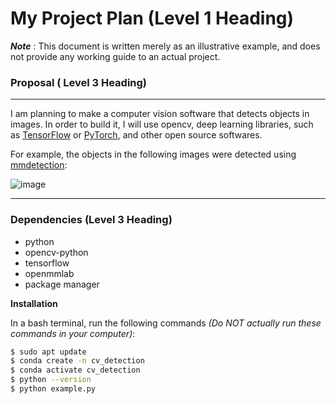  # My Project Plan (Level 1 Heading)
***Note*** : This document is written merely as an illustrative example, and does not provide
any working guide to an actual project.

 ### Proposal ( Level 3 Heading)
---
I am planning to make a computer vision software that detects objects in images.
In order to build it, I will use opencv, deep learning libraries, such as [TensorFlow](https://www.tensorflow.org/?hl=ko)
or [PyTorch](https://pytorch.org/), and other open source softwares.

For example, the objects in the following images were detected using [mmdetection](https://github.com/open-mmlab/mmdetection):

![image](https://user-images.githubusercontent.com/12907710/137271636-56ba1cd2-b110-4812-8221-b4c120320aa9.png)

---

### Dependencies (Level 3 Heading)
- python
- opencv-python
- tensorflow
- openmmlab
- package manager

**Installation**

In a bash terminal, run the following commands *(Do NOT actually run these commands in
your computer)*:

```sh
$ sudo apt update
$ conda create -n cv_detection
$ conda activate cv_detection
$ python --version
$ python example.py
```


